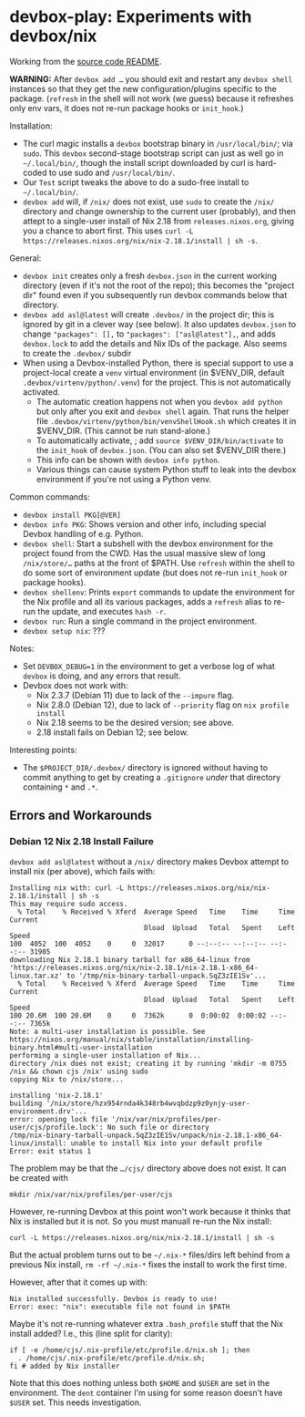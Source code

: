 devbox-play: Experiments with devbox/nix
========================================

Working from the [source code README][gh].

__WARNING:__ After `devbox add …` you should exit and restart any `devbox
shell` instances so that they get the new configuration/plugins specific to
the package. (`refresh` in the shell will not work (we guess) because it
refreshes only env vars, it does not re-run package hooks or `init_hook`.)

Installation:
- The curl magic installs a `devbox` bootstrap binary in `/usr/local/bin/`;
  via `sudo`. This `devbox` second-stage bootstrap script can just as well
  go in `~/.local/bin/`, though the install script downloaded by curl is
  hard-coded to use sudo and `/usr/local/bin/`.
- Our `Test` script tweaks the above to do a sudo-free install to
  `~/.local/bin/`.
- `devbox add` will, if `/nix/` does not exist, use `sudo` to create the `/nix/`
  directory and change ownership to the current user (probably), and then
  attept to a single-user install of Nix 2.18 from `releases.nixos.org`,
  giving you a chance to abort first. This uses
  `curl -L https://releases.nixos.org/nix/nix-2.18.1/install | sh -s`.

General:
- `devbox init` creates only a fresh `devbox.json` in the current working
  directory (even if it's not the root of the repo); this becomes the
  "project dir" found even if you subsequently run devbox commands below
  that directory.
- `devbox add asl@latest` will create `.devbox/` in the project dir; this
  is ignored by git in a clever way (see below). It also updates
  `devbox.json` to change `"packages": [],` to `"packages":
  ["asl@latest"],`, and adds `devbox.lock` to add the details and Nix IDs
  of the package. Also seems to create the `.devbox/` subdir
- When using a Devbox-installed Python, there is special support to
  use a project-local create a `venv` virtual environment (in $VENV_DIR, default
  `.devbox/virtenv/python/.venv`) for the project. This is not
  automatically activated.
  - The automatic creation happens not when you `devbox add python` but
    only after you exit and `devbox shell` again. That runs the helper
    file `.devbox/virtenv/python/bin/venvShellHook.sh` which creates it
    in $VENV_DIR. (This cannot be run stand-alone.)
  - To automatically activate, ; add `source $VENV_DIR/bin/activate` to the
    `init_hook` of `devbox.json`. (You can also set $VENV_DIR there.)
  - This info can be shown with `devbox info python`.
  - Various things can cause system Python stuff to leak into the devbox
    environment if you're not using a Python venv.

Common commands:
- `devbox install PKG[@VER]`
- `devbox info PKG`: Shows version and other info, including special
  Devbox handling of e.g. Python.
- `devbox shell`: Start a subshell with the devbox environment for the
  project found from the CWD. Has the usual massive slew of long
  `/nix/store/…` paths at the front of $PATH. Use `refresh` within the
  shell to do some sort of environment update (but does not re-run
  `init_hook` or package hooks).
- `devbox shellenv`: Prints `export` commands to update the environment for
  the Nix profile and all its various packages, adds a `refresh`
  alias to re-run the update, and executes `hash -r`.
- `devbox run`: Run a single command in the project environment.
- `devbox setup nix`: ???

Notes:
- Set `DEVBOX_DEBUG=1` in the environment to get a verbose log of what
  `devbox` is doing, and any errors that result.
- Devbox does not work with:
  - Nix 2.3.7 (Debian 11) due to lack of the `--impure` flag.
  - Nix 2.8.0 (Debian 12), due to lack of `--priority` flag on
    `nix profile install`
  - Nix 2.18 seems to be the desired version; see above.
  - 2.18 install fails on Debian 12; see below.

Interesting points:
- The `$PROJECT_DIR/.devbox/` directory is ignored without having to
  commit anything to get by creating a `.gitignore` _under_ that directory
  containing `*` and `.*`.


Errors and Workarounds
----------------------

### Debian 12 Nix 2.18 Install Failure

`devbox add asl@latest` without a `/nix/` directory makes Devbox attempt
to install nix (per above), which fails with:

    Installing nix with: curl -L https://releases.nixos.org/nix/nix-2.18.1/install | sh -s
    This may require sudo access.
      % Total    % Received % Xferd  Average Speed   Time    Time     Time  Current
                                     Dload  Upload   Total   Spent    Left  Speed
    100  4052  100  4052    0     0  32017      0 --:--:-- --:--:-- --:--:-- 31905
    downloading Nix 2.18.1 binary tarball for x86_64-linux from 'https://releases.nixos.org/nix/nix-2.18.1/nix-2.18.1-x86_64-linux.tar.xz' to '/tmp/nix-binary-tarball-unpack.SqZ3zIE1Sv'...
      % Total    % Received % Xferd  Average Speed   Time    Time     Time  Current
                                     Dload  Upload   Total   Spent    Left  Speed
    100 20.6M  100 20.6M    0     0  7362k      0  0:00:02  0:00:02 --:--:-- 7365k
    Note: a multi-user installation is possible. See https://nixos.org/manual/nix/stable/installation/installing-binary.html#multi-user-installation
    performing a single-user installation of Nix...
    directory /nix does not exist; creating it by running 'mkdir -m 0755 /nix && chown cjs /nix' using sudo
    copying Nix to /nix/store...

    installing 'nix-2.18.1'
    building '/nix/store/hzx954rnda4k348rb4wvqbdzp9z0ynjy-user-environment.drv'...
    error: opening lock file '/nix/var/nix/profiles/per-user/cjs/profile.lock': No such file or directory
    /tmp/nix-binary-tarball-unpack.SqZ3zIE1Sv/unpack/nix-2.18.1-x86_64-linux/install: unable to install Nix into your default profile
    Error: exit status 1

The problem may be that the `…/cjs/` directory above does not exist. It
can be created with

    mkdir /nix/var/nix/profiles/per-user/cjs

However, re-running Devbox at this point won't work because it thinks that
Nix is installed but it is not. So you must manuall re-run the Nix install:

    curl -L https://releases.nixos.org/nix/nix-2.18.1/install | sh -s

But the actual problem turns out to be `~/.nix-*` files/dirs left behind
from a previous Nix install, `rm -rf ~/.nix-*` fixes the install to
work the first time.

However, after that it comes up with:

    Nix installed successfully. Devbox is ready to use!
    Error: exec: "nix": executable file not found in $PATH

Maybe it's not re-running whatever extra `.bash_profile` stuff that the
Nix install added? I.e., this (line split for clarity):

    if [ -e /home/cjs/.nix-profile/etc/profile.d/nix.sh ]; then
      . /home/cjs/.nix-profile/etc/profile.d/nix.sh;
    fi # added by Nix installer

Note that this does nothing unless both `$HOME` and `$USER` are set in
the environment. The `dent` container I'm using for some reason doesn't
have `$USER` set. This needs investigation.


<!-------------------------------------------------------------------->
[gh]: https://github.com/jetpack-io/devbox?tab=readme-ov-file#quickstart-fast-deterministic-shell

